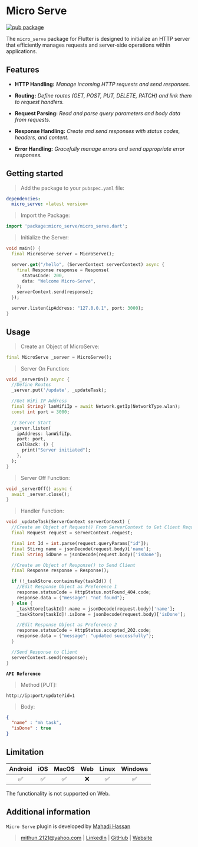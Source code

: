 # Micro Serve

[![pub package](https://img.shields.io/pub/v/micro_serve.svg)](https://pub.dev/packages/micro_serve)

The `micro_serve` package for Flutter is designed to initialize an HTTP server that efficiently manages requests and server-side operations within applications.


## Features

- **HTTP Handling:**
*Manage incoming HTTP requests and send responses.*

- **Routing:**
*Define routes (GET, POST, PUT, DELETE, PATCH) and link them to request handlers.*

- **Request Parsing:**
*Read and parse query parameters and body data from requests.*

- **Response Handling:**
*Create and send responses with status codes, headers, and content.*

- **Error Handling:**
*Gracefully manage errors and send appropriate error responses.*


## Getting started

> Add the package to your `pubspec.yaml` file:
```yaml
dependencies:
  micro_serve: <latest version>
```

> Import the Package:
```dart
import 'package:micro_serve/micro_serve.dart';
```

> Initialize the Server:
```dart
void main() {
  final MicroServe server = MicroServe();

  server.get("/hello", (ServerContext serverContext) async {
    final Response response = Response(
      statusCode: 200,
      data: "Welcome Micro-Serve",
    );
    serverContext.send(response);
  });

  server.listen(ipAddress: "127.0.0.1", port: 3000);
}
```


## Usage

> Create an Object of MicroServe:
```dart
final MicroServe _server = MicroServe();
```

> Server On Function:
```dart
void _serverOn() async {
  //Define Routes
  _server.put('/update', _updateTask);

  //Get WiFi IP Address
  final String? lanWifiIp = await Network.getIp(NetworkType.wlan);
  const int port = 3000;

  // Server Start
  _server.listen(
    ipAddress: lanWifiIp,
    port: port,
    callBack: () {
      print("Server initiated");
    },
  );
}
```

> Server Off Function:
```dart
void _serverOff() async {
  await _server.close();
}
```

> Handler Function:
```dart
void _updateTask(ServerContext serverContext) {
  //Create an Object of Request() From ServerContext to Get Client Request
  final Request request = serverContext.request;

  final int Id = int.parse(request.queryParams["id"]);
  final Stirng name = jsonDecode(request.body)['name'];
  final String idDone = jsonDecode(request.body)['isDone'];

  //Create an Object of Response() to Send Client
  final Response response = Response();

  if (!_taskStore.containsKey(taskId)) {
    //Edit Response Object as Preference 1
    response.statusCode = HttpStatus.notFound_404.code;
    response.data = {"message": "not found"};
  } else {
    _taskStore[taskId]!.name = jsonDecode(request.body)['name'];
    _taskStore[taskId]!.isDone = jsonDecode(request.body)['isDone'];

    //Edit Response Object as Preference 2
    response.statusCode = HttpStatus.accepted_202.code;
    response.data = {"message": "updated successfully"};
  }

  //Send Response to Client
  serverContext.send(response);
}
```

**`API Reference`**
> Method [PUT]:
```url
http://ip:port/update?id=1
```

> Body:
```json
{
  "name" : "mh task",
  "isDone" : true
}
```


## Limitation

| Android | iOS | MacOS | Web | Linux | Windows |
| :-----: | :-: | :---: | :-: | :---: | :----: |
|   ✅    | ✅  |  ✅   | ❌  |  ✅   |   ✅   |
The functionality is not supported on Web.


## Additional information

`Micro Serve` plugin is developed by [Mahadi Hassan](https://www.linkedin.com/in/mithun1st/)
> mithun.2121@yahoo.com | [LinkedIn](https://www.linkedin.com/in/mithun1st/) | [GitHub](https://www.github.com/mithun1st/) | [Website](https://mithun1st.blogspot.com/)